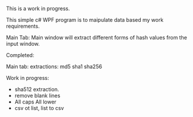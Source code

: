 This is a work in progress.

This simple c# WPF program is to maipulate data based my work requirements. 

Main Tab: 
Main window will extract different forms of hash values from the input window. 

Completed:

Main tab: 
extractions:
md5 
sha1
sha256




Work in progress:
* sha512 extraction.
* remove blank lines
* All caps All lower
* csv ot list, list to csv